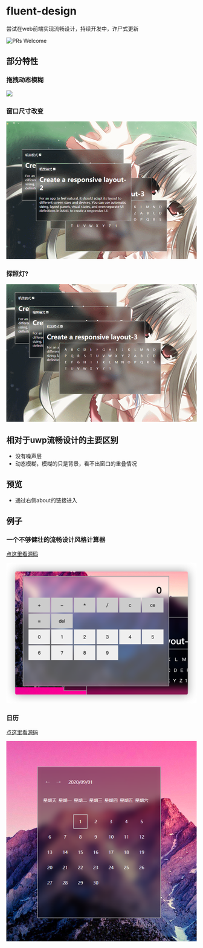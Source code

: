 # fluent-design
尝试在web前端实现流畅设计，持续开发中，诈尸式更新

![PRs Welcome](https://img.shields.io/badge/PRs-welcome-brightgreen.svg)
## 部分特性
### 拖拽动态模糊
![](./doc-img/move.gif)
### 窗口尺寸改变
![](./doc-img/resize.gif)
### 探照灯?
![](./doc-img/glow.gif)
## 相对于uwp流畅设计的主要区别
* 没有噪声层
* 动态模糊，模糊的只是背景，看不出窗口的重叠情况
## 预览
* 通过右侧about的链接进入
## 例子
### 一个不够健壮的流畅设计风格计算器
[点这里看源码](./src/components/calculator.vue)

![计算器](./doc-img/calculator.png)
### 日历
[点这里看源码](./src/components/calendar.vue)

![日历](./doc-img/calendar.PNG)
